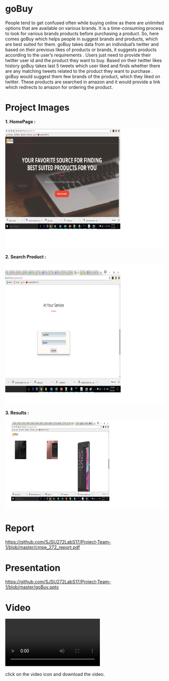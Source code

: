 # goBuy 

People tend to get confused often while buying online as there are unlimited options that are available on various brands. It is a time-consuming process to look for various brands products before purchasing a product. So, here comes goBuy which helps people in suggest brands and products, which are best suited for them. goBuy takes data from an individual’s twitter and based on their previous likes of products or brands, it suggests products according to the user’s  requirements . Users just need to provide their twitter user id and the product they want to buy. Based on their twitter likes history goBuy takes last 5 tweets which user liked and finds whether there are any matching tweets related to the product they want to purchase . goBuy would suggest them few brands of the product, which they liked on twitter. These products are searched in amazon and it would provide a link which redirects to amazon for ordering the product.

# Project Images

**1. HomePage :** 

![alt text](https://github.com/SJSU272LabS17/Project-Team-1/blob/master/image1.png)

**2.  Search Product :**

![alt text](https://github.com/SJSU272LabS17/Project-Team-1/blob/master/image2.png)

**3. Results :**

![alt text](https://github.com/SJSU272LabS17/Project-Team-1/blob/master/image3.png)

# Report 
https://github.com/SJSU272LabS17/Project-Team-1/blob/master/cmpe_272_report.pdf

# Presentation
https://github.com/SJSU272LabS17/Project-Team-1/blob/master/goBuy.pptx

# Video 

![Watch the video](https://github.com/SJSU272LabS17/Project-Team-1/blob/master/2017-06-04_presentation.mov)

click on the video icon and download the video.
